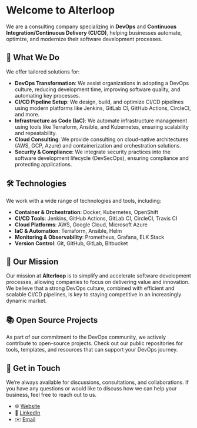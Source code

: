 # Welcome to **Alterloop**

We are a consulting company specializing in **DevOps** and **Continuous Integration/Continuous Delivery (CI/CD)**, helping businesses automate, optimize, and modernize their software development processes.

## 🌟 What We Do

We offer tailored solutions for:

- **DevOps Transformation**: We assist organizations in adopting a DevOps culture, reducing development time, improving software quality, and automating key processes.
- **CI/CD Pipeline Setup**: We design, build, and optimize CI/CD pipelines using modern platforms like Jenkins, GitLab CI, GitHub Actions, CircleCI, and more.
- **Infrastructure as Code (IaC)**: We automate infrastructure management using tools like Terraform, Ansible, and Kubernetes, ensuring scalability and repeatability.
- **Cloud Consulting**: We provide consulting on cloud-native architectures (AWS, GCP, Azure) and containerization and orchestration solutions.
- **Security & Compliance**: We integrate security practices into the software development lifecycle (DevSecOps), ensuring compliance and protecting applications.

## 🛠️ Technologies

We work with a wide range of technologies and tools, including:

- **Container & Orchestration**: Docker, Kubernetes, OpenShift
- **CI/CD Tools**: Jenkins, GitHub Actions, GitLab CI, CircleCI, Travis CI
- **Cloud Platforms**: AWS, Google Cloud, Microsoft Azure
- **IaC & Automation**: Terraform, Ansible, Helm
- **Monitoring & Observability**: Prometheus, Grafana, ELK Stack
- **Version Control**: Git, GitHub, GitLab, Bitbucket

## 🚀 Our Mission

Our mission at **Alterloop** is to simplify and accelerate software development processes, allowing companies to focus on delivering value and innovation. We believe that a strong DevOps culture, combined with efficient and scalable CI/CD pipelines, is key to staying competitive in an increasingly dynamic market.

## 📚 Open Source Projects

As part of our commitment to the DevOps community, we actively contribute to open-source projects. Check out our public repositories for tools, templates, and resources that can support your DevOps journey.

## 💬 Get in Touch

We’re always available for discussions, consultations, and collaborations. If you have any questions or would like to discuss how we can help your business, feel free to reach out to us.

- 🌐 [Website](https://alterloop.github.io)
- 💼 [LinkedIn](https://www.linkedin.com/company/alterloop/)
- ✉️ [Email](info@javanile.org)
